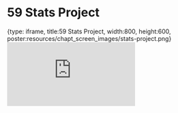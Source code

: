# 59 Stats Project
 
{type: iframe, title:59 Stats Project, width:800, height:600, poster:resources/chapt_screen_images/stats-project.png}
![](https://datatrail-jhu.github.io/DataTrail/no_toc/stats-project.html)
 

 
